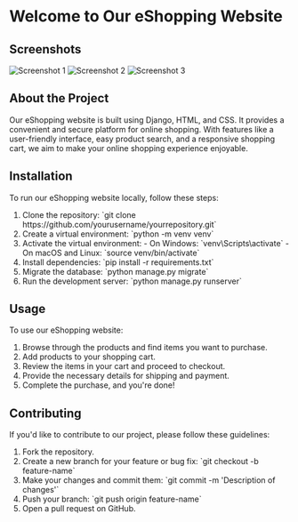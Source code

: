 <!DOCTYPE html>
<html lang="en">
<head>
  <meta charset="UTF-8">
  <meta name="viewport" content="width=device-width, initial-scale=1.0">
 
</head>
<body>
  <h1>Welcome to Our eShopping Website</h1>
  
  <h2>Screenshots</h2>
  <div>
    <img src="screenshot1.png" alt="Screenshot 1">
    <img src="screenshot2.png" alt="Screenshot 2">
    <img src="screenshot3.png" alt="Screenshot 3">
    <!-- Add more screenshots as needed -->
  </div>

 

  <h2>About the Project</h2>
  <p>Our eShopping website is built using Django, HTML, and CSS. It provides a convenient and secure platform for online shopping. With features like a user-friendly interface, easy product search, and a responsive shopping cart, we aim to make your online shopping experience enjoyable.</p>

  <h2>Installation</h2>
  <p>To run our eShopping website locally, follow these steps:
    <ol>
      <li>Clone the repository: `git clone https://github.com/yourusername/yourrepository.git`</li>
      <li>Create a virtual environment: `python -m venv venv`</li>
      <li>Activate the virtual environment:
        - On Windows: `venv\Scripts\activate`
        - On macOS and Linux: `source venv/bin/activate`
      </li>
      <li>Install dependencies: `pip install -r requirements.txt`</li>
      <li>Migrate the database: `python manage.py migrate`</li>
      <li>Run the development server: `python manage.py runserver`</li>
    </ol>
  </p>

  <h2>Usage</h2>
  <p>To use our eShopping website:
    <ol>
      <li>Browse through the products and find items you want to purchase.</li>
      <li>Add products to your shopping cart.</li>
      <li>Review the items in your cart and proceed to checkout.</li>
      <li>Provide the necessary details for shipping and payment.</li>
      <li>Complete the purchase, and you're done!</li>
    </ol>
  </p>

  <h2>Contributing</h2>
  <p>If you'd like to contribute to our project, please follow these guidelines:
    <ol>
      <li>Fork the repository.</li>
      <li>Create a new branch for your feature or bug fix: `git checkout -b feature-name`</li>
      <li>Make your changes and commit them: `git commit -m 'Description of changes'`</li>
      <li>Push your branch: `git push origin feature-name`</li>
      <li>Open a pull request on GitHub.</li>
    </ol>
  </p>

 
</body>
</html>
